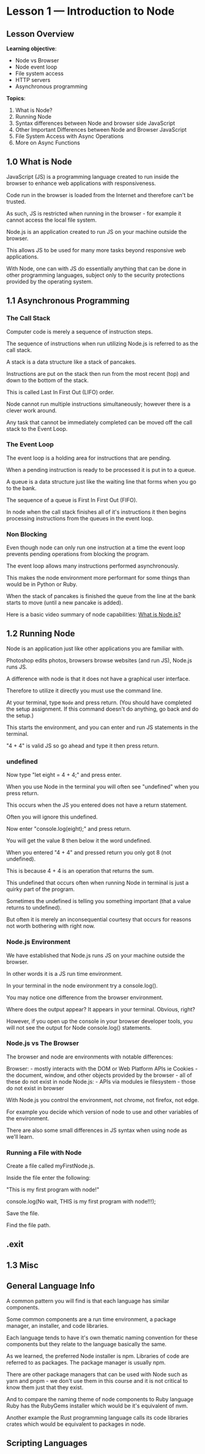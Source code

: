 # **Lesson 1 — Introduction to Node**

## **Lesson Overview**

**Learning objective**:

- Node vs Browser
- Node event loop
- File system access
- HTTP servers
- Asynchronous programming

**Topics**:

1. What is Node?
2. Running Node
3. Syntax differences between Node and browser side JavaScript
4. Other Important Differences between Node and Browser JavaScript
5. File System Access with Async Operations
6. More on Async Functions

## **1.0 What is Node**

JavaScript (JS) is a programming language created to run inside the browser to enhance web applications with responsiveness.

Code run in the browser is loaded from the Internet and therefore can't be trusted.

As such, JS is restricted when running in the browser - for example it cannot access the local file system.

Node.js is an application created to run JS on your machine outside the browser.

This allows JS to be used for many more tasks beyond responsive web applications.

With Node, one can with JS do essentially anything that can be done in other programming languages, subject only to the security protections provided by the operating system.

## **1.1 Asynchronous Programming**

### The Call Stack

Computer code is merely a sequence of instruction steps.

The sequence of instructions when run utilizing Node.js is referred to as the call stack.

A stack is a data structure like a stack of pancakes.

Instructions are put on the stack then run from the most recent (top) and down to the bottom of the stack.

This is called Last In First Out (LIFO) order.

Node cannot run multiple instructions simultaneously; however there is a clever work around.

Any task that cannot be immediately completed can be moved off the call stack to the Event Loop.

### The Event Loop

The event loop is a holding area for instructions that are pending.

When a pending instruction is ready to be processed it is put in to a queue.

A queue is a data structure just like the waiting line that forms when you go to the bank.

The sequence of a queue is First In First Out (FIFO).

In node when the call stack finishes all of it's instructions it then begins processing instructions from the queues in the event loop.

### Non Blocking

Even though node can only run one instruction at a time the event loop prevents pending operations from blocking the program.

The event loop allows many instructions performed asynchronously.

This makes the node environment more performant for some things than would be in Python or Ruby.

When the stack of pancakes is finished the queue from the line at the bank starts to move (until a new pancake is added).

Here is a basic video summary of node capabilities: [What is Node.js?](https://youtu.be/uVwtVBpw7RQ)


## **1.2 Running Node**

Node is an application just like other applications you are familiar with.

Photoshop edits photos, browsers browse websites (and run JS), Node.js runs JS.

A difference with node is that it does not have a graphical user interface.

Therefore to utilize it directly you must use the command line.

At your terminal, type `Node` and press return.  (You should have completed the setup assignment.  If this command doesn't do anything, go back and do the setup.)

This starts the environment, and you can enter and run JS statements in the terminal.

"4 + 4" is valid JS so go ahead and type it then press return.


### undefined

Now type "let eight = 4 + 4;" and press enter.

When you use Node in the terminal you will often see "undefined" when you press return.

This occurs when the JS you entered does not have a return statement.

Often you will ignore this undefined.

Now enter "console.log(eight);" and press return.

You will get the value 8 then below it the word undefined.

When you entered "4 + 4" and pressed return you only got 8 (not undefined).

This is because 4 + 4 is an operation that returns the sum.

This undefined that occurs often when running Node in terminal is just a quirky part of the program.

Sometimes the undefined is telling you something important (that a value returns to undefined).

But often it is merely an inconsequential courtesy that occurs for reasons not worth bothering with right now.


### Node.js Environment

We have established that Node.js runs JS on your machine outside the browser.

In other words it is a JS run time environment.

In your terminal in the node environment try a console.log().

You may notice one difference from the browser environment.

Where does the output appear? It appears in your terminal.  Obvious, right?

However, if you open up the console in your browser developer tools, you will not see the output for Node console.log() statements.


### Node.js vs The Browser

The browser and node are environments with notable differences:

Browser:
    - mostly interacts with the DOM or Web Platform APIs ie Cookies
    - the document, window, and other objects provided by the browser
    - all of these do not exist in node
Node.js:
    - APIs via modules ie filesystem
    - those do not exist in browser

With Node.js you control the environment, not chrome, not firefox, not edge.

For example you decide which version of node to use and other variables of the environment.

There are also some small differences in JS syntax when using node as we'll learn.

### Running a File with Node

Create a file called myFirstNode.js.

Inside the file enter the following:

"This is my first program with node!"

console.log(No wait, THIS is my first program with node!!!);

Save the file.

Find the file path.


## .exit

## **1.3 Misc**

## General Language Info

A common pattern you will find is that each language has similar components.

Some common components are a run time environment, a package manager, an installer, and code libraries.

Each language tends to have it's own thematic naming convention for these components but they relate to the language basically the same.

As we learned, the preferred Node installer is npm. Libraries of code are referred to as packages. The package manager is usually npm.

There are other package managers that can be used with Node such as yarn and pnpm - we don't use them in this course and it is not critical to know them just that they exist.

And to compare the naming theme of node components to Ruby language Ruby has the RubyGems installer which would be it's equivalent of nvm.

Another example the Rust programming language calls its code libraries crates which would be equivalent to packages in node.

## Scripting Languages
